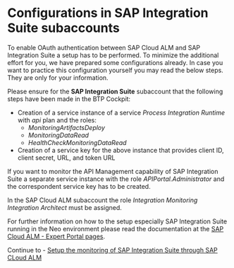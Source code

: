 # Configurations in SAP Integration Suite subaccounts

To enable OAuth authentication between SAP Cloud ALM and SAP Integration Suite a setup has to be performed. 
To minimize the additional effort for you, we have prepared some configurations already. In case you want to practice this configuration yourself you may read the below steps. They are only for your information. 

Please ensure for the **SAP Integration Suite** subaccount that the following steps have been made in the BTP Cockpit:
- Creation of a service instance of a service *Process Integration Runtime* with *api* plan and the roles:
  -	*MonitoringArtifactsDeploy*
  -	*MonitoringDataRead*
  - *HealthCheckMonitoringDataRead*
- Creation of a service key for the above instance that provides client ID, client secret, URL, and token URL

If you want to monitor the API Management capability of SAP Integration Suite a separate service instance with the role *APIPortal.Administrator* and the correspondent service key has to be created.

In the SAP Cloud ALM subaccount the role *Integration Monitoring Integration Architect* must be assigned.

For further information on how to the setup especially SAP Integration Suite running in the Neo environment please read the documentation at the [SAP Cloud ALM - Expert Portal pages](https://support.sap.com/en/alm/sap-cloud-alm/operations/expert-portal/setup-managed-services/setup-cpi-cf.html).

Continue to - [Setup the monitoring of SAP Integration Suite through SAP CLoud ALM](../ex1/README.md)
